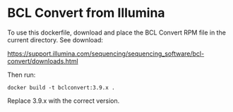 # BCL Convert from Illumina

To use this dockerfile, download and place the BCL Convert RPM file in the
current directory. See download:

https://support.illumina.com/sequencing/sequencing_software/bcl-convert/downloads.html

Then run:

    docker build -t bclconvert:3.9.x .

Replace 3.9.x with the correct version.

